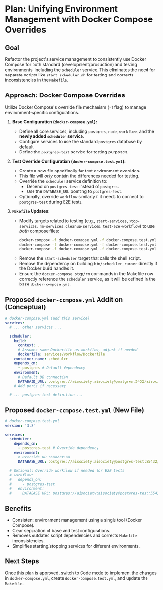 # Plan: Unifying Environment Management with Docker Compose Overrides

## Goal

Refactor the project's service management to consistently use Docker Compose for both standard (development/production) and testing environments, including the `scheduler` service. This eliminates the need for separate scripts like `start_scheduler.sh` for testing and corrects inconsistencies in the `Makefile`.

## Approach: Docker Compose Overrides

Utilize Docker Compose's override file mechanism (`-f` flag) to manage environment-specific configurations.

1.  **Base Configuration (`docker-compose.yml`):**
    *   Define all core services, including `postgres`, `node`, `workflow`, and the **newly added `scheduler` service**.
    *   Configure services to use the standard `postgres` database by default.
    *   Define the `postgres-test` service for testing purposes.

2.  **Test Override Configuration (`docker-compose.test.yml`):**
    *   Create a new file specifically for test environment overrides.
    *   This file will *only* contain the differences needed for testing.
    *   Override the `scheduler` service definition to:
        *   Depend on `postgres-test` instead of `postgres`.
        *   Use the `DATABASE_URL` pointing to `postgres-test`.
    *   Optionally, override `workflow` similarly if it needs to connect to `postgres-test` during E2E tests.

3.  **`Makefile` Updates:**
    *   Modify targets related to testing (e.g., `start-services`, `stop-services`, `rm-services`, `cleanup-services`, `test-e2e-workflow`) to use *both* compose files:
        ```bash
        docker-compose -f docker-compose.yml -f docker-compose.test.yml up -d [service...]
        docker-compose -f docker-compose.yml -f docker-compose.test.yml stop [service...]
        docker-compose -f docker-compose.yml -f docker-compose.test.yml rm -f [service...]
        ```
    *   Remove the `start-scheduler` target that calls the shell script.
    *   Remove the dependency on building `bin/scheduler_runner` directly if the Docker build handles it.
    *   Ensure the `docker-compose stop/rm` commands in the Makefile now correctly reference the `scheduler` service, as it will be defined in the base `docker-compose.yml`.

## Proposed `docker-compose.yml` Addition (Conceptual)

```yaml
# docker-compose.yml (add this service)
services:
  # ... other services ...

  scheduler:
    build:
      context: .
      # Assumes same Dockerfile as workflow, adjust if needed
      dockerfile: services/workflow/Dockerfile
    container_name: scheduler
    depends_on:
      - postgres # Default dependency
    environment:
      # Default DB connection
      DATABASE_URL: postgres://aisociety:aisociety@postgres:5432/aisociety_db?sslmode=disable
    # Add ports if necessary

  # ... postgres-test definition ...
```

## Proposed `docker-compose.test.yml` (New File)

```yaml
# docker-compose.test.yml
version: '3.8'

services:
  scheduler:
    depends_on:
      - postgres-test # Override dependency
    environment:
      # Override DB connection
      DATABASE_URL: postgres://aisociety:aisociety@postgres-test:55432/aisociety_test_db?sslmode=disable

  # Optional: Override workflow if needed for E2E tests
  # workflow:
  #   depends_on:
  #     - postgres-test
  #   environment:
  #     DATABASE_URL: postgres://aisociety:aisociety@postgres-test:55432/aisociety_test_db?sslmode=disable
```

## Benefits

*   Consistent environment management using a single tool (Docker Compose).
*   Clear separation of base and test configurations.
*   Removes outdated script dependencies and corrects `Makefile` inconsistencies.
*   Simplifies starting/stopping services for different environments.

## Next Steps

Once this plan is approved, switch to Code mode to implement the changes in `docker-compose.yml`, create `docker-compose.test.yml`, and update the `Makefile`.